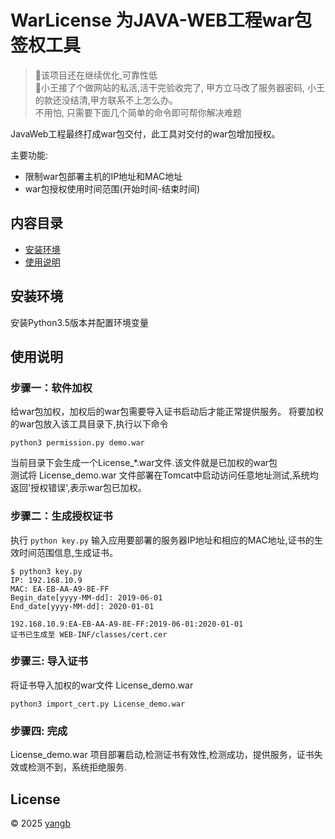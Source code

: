 # WarLicense 为JAVA-WEB工程war包签权工具  

> :running:该项目还在继续优化,可靠性低  
 :monkey:小王接了个做网站的私活,活干完验收完了, 甲方立马改了服务器密码, 小王的款还没结清,甲方联系不上怎么办。  
不用怕, 只需要下面几个简单的命令即可帮你解决难题 


JavaWeb工程最终打成war包交付，此工具对交付的war包增加授权。

主要功能:
* 限制war包部署主机的IP地址和MAC地址
* war包授权使用时间范围(开始时间-结束时间)

## 内容目录
* [安装环境](#安装环境)
* [使用说明](#使用说明)

## 安装环境

安装Python3.5版本并配置环境变量

## 使用说明

### 步骤一：软件加权
给war包加权，加权后的war包需要导入证书启动后才能正常提供服务。
将要加权的war包放入该工具目录下,执行以下命令
```shell
python3 permission.py demo.war
```
当前目录下会生成一个License_\*.war文件.该文件就是已加权的war包  
测试将 License_demo.war 文件部署在Tomcat中启动访问任意地址测试,系统均返回'授权错误',表示war包已加权。

### 步骤二：生成授权证书
执行 `python key.py` 输入应用要部署的服务器IP地址和相应的MAC地址,证书的生效时间范围信息,生成证书。

```shell
$ python3 key.py 
IP: 192.168.10.9
MAC: EA-EB-AA-A9-8E-FF
Begin_date[yyyy-MM-dd]: 2019-06-01
End_date[yyyy-MM-dd]: 2020-01-01

192.168.10.9:EA-EB-AA-A9-8E-FF:2019-06-01:2020-01-01
证书已生成至 WEB-INF/classes/cert.cer
```


### 步骤三: 导入证书
 将证书导入加权的war文件 License_demo.war
 
```shell
python3 import_cert.py License_demo.war
```

### 步骤四: 完成
License_demo.war 项目部署启动,检测证书有效性,检测成功，提供服务，证书失效或检测不到，系统拒绝服务.

## License
© 2025 [yangb](https://github.con/yangb92)
